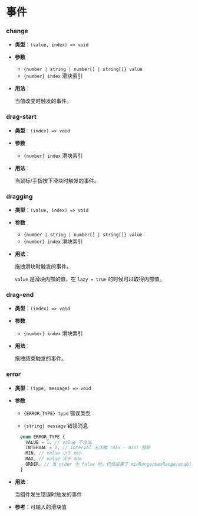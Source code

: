 # 事件

### change

- **类型**：`(value, index) => void`

- **参数**

  - `{number | string | number[] | string[]} value`
  - `{number} index` 滑块索引

- **用法**：

  当值改变时触发的事件。

### drag-start

- **类型**：`(index) => void`

- **参数**

  - `{number} index` 滑块索引

- **用法**：

  当鼠标/手指按下滑块时触发的事件。

### dragging

- **类型**：`(value, index) => void`

- **参数**

  - `{number | string | number[] | string[]} value`
  - `{number} index` 滑块索引

- **用法**：

  拖拽滑块时触发的事件。

  `value` 是滑块内部的值，在 `lazy = true` 的时候可以取得内部值。

### drag-end

- **类型**：`(index) => void`

- **参数**

  - `{number} index` 滑块索引

- **用法**：

  拖拽结束触发的事件。

### error

- **类型**：`(type, message) => void`

- **参数**

  - `{ERROR_TYPE} type` 错误类型

  - `{string} message` 错误消息

  ```ts
    enum ERROR_TYPE {
      VALUE = 1, // value 不合法
      INTERVAL = 2, // interval 无法被 (max - min) 整除
      MIN, // value 小于 min
      MAX, // value 大于 max
      ORDER, // 当 order 为 false 时，仍然设置了 minRange/maxRange/enableCross/fixed
    }
  ```

- **用法**：

  当组件发生错误时触发的事件

- **参考**：<router-link :to="$route.meta.lang + 'advanced/input'">可输入的滑块值</router-link>

